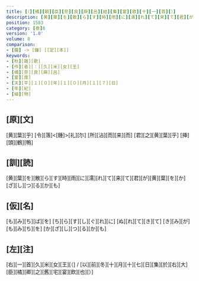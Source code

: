 ```yaml
---
title: [（][橘][朝][臣][奈][良][麻][呂][結][集][宴][歌][十][一][首][）]
description: [黄][葉][を][散][ら][す][時][雨][に][濡][れ][て][来][て][君][が][黄][葉][を][か][ざ][し][つ][る][か][も]
position: 1583
category: [巻]8
version: '1.0'
volume: 8
comparison:
- [鐘] -> [鍾] [[定][本]]
keywords:
- [秋][雑][歌]
- [作][者][：][久][米][女][王]
- [橘][奈][良][麻][呂]
- [宴][席]
- [天][平][１][０][年][１][０][月][１][７][日]
- [年][紀]
- [植][物]
---
```


## [原][文]

[黄][葉][乎] [令][落]<[鍾]>[礼][尓] [所][沾][而][来][而] [君][之][黄][葉][乎] [挿][頭][鶴][鴨]

## [訓][読]

[黄][葉][を][散][ら][す][時][雨][に][濡][れ][て][来][て][君][が][黄][葉][を][か][ざ][し][つ][る][か][も]

## [仮][名]

[も][み][ち][ば][を] [ち][ら][す][し][ぐ][れ][に] [ぬ][れ][て][き][て] [き][み][が][も][み][ち][を] [か][ざ][し][つ][る][か][も]

## [左][注]

[右][一][首][久][米][女][王][（] / [以][前][冬][十][月][十][七][日][集][於][右][大][臣][橘][卿][之][舊][宅][宴][飲][也][）]
